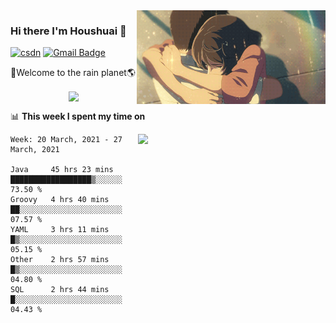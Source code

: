 <img  align='right' height="150" src="https://github.com/LikeRainDay/LikeRainDay/blob/master/pic/img_rain_1.gif?raw=true">



### Hi there I'm Houshuai :lemon:

[![csdn](https://img.shields.io/badge/-csdn-c14438?style=flat-square&logo=c&logoColor=white)](https://blog.csdn.net/qq_15807167)
[![Gmail Badge](https://img.shields.io/badge/-gmail-c14438?style=flat-square&logo=Gmail&logoColor=white&link=mailto:houshuai0816@gmail.com)](mailto:houshuai0816@gmail.com)

🚀Welcome to the rain planet🌎

<center>
<img align='center'  src="https://source.unsplash.com/random/1200x600">
</center>

📊 **This week I spent my time on**

<img align='right'   width="300" src="https://github-readme-stats.vercel.app/api?username=LikeRainDay&show_icons=true&title_color=fff&icon_color=79ff97&text_color=9f9f9f&bg_color=151515">

<!--START_SECTION:waka-->
```text
Week: 20 March, 2021 - 27 March, 2021

Java     45 hrs 23 mins  ██████████████████▒░░░░░░   73.50 % 
Groovy   4 hrs 40 mins   ██░░░░░░░░░░░░░░░░░░░░░░░   07.57 % 
YAML     3 hrs 11 mins   █▒░░░░░░░░░░░░░░░░░░░░░░░   05.15 % 
Other    2 hrs 57 mins   █▒░░░░░░░░░░░░░░░░░░░░░░░   04.80 % 
SQL      2 hrs 44 mins   █░░░░░░░░░░░░░░░░░░░░░░░░   04.43 % 
```
<!--END_SECTION:waka-->
